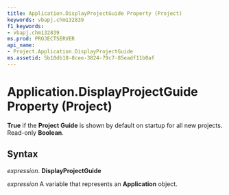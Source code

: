 ```yaml
---
title: Application.DisplayProjectGuide Property (Project)
keywords: vbapj.chm132839
f1_keywords:
- vbapj.chm132839
ms.prod: PROJECTSERVER
api_name:
- Project.Application.DisplayProjectGuide
ms.assetid: 5b10db18-8cee-3824-79c7-85eadf11b0af
---
```



# Application.DisplayProjectGuide Property (Project)

 **True** if the **Project Guide** is shown by default on startup for all new projects. Read-only **Boolean**.


## Syntax

 _expression_. **DisplayProjectGuide**

 _expression_ A variable that represents an **Application** object.


